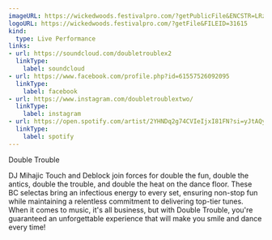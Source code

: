 ```yaml
---
imageURL: https://wickedwoods.festivalpro.com/?getPublicFile&ENCSTR=LRzJtPvxisSijwCkDVqs
logoURL: https://wickedwoods.festivalpro.com/?getFile&FILEID=31615
kind:
  type: Live Performance
links:
- url: https://soundcloud.com/doubletroublex2
  linkType:
    label: soundcloud
- url: https://www.facebook.com/profile.php?id=61557526092095
  linkType:
    label: facebook
- url: https://www.instagram.com/doubletroublextwo/
  linkType:
    label: instagram
- url: https://open.spotify.com/artist/2YHNDq2g74CVIeIjxI81FN?si=yJtAQyojS0iSVuJcd1rDxQ
  linkType:
    label: spotify
---
```

Double Trouble

DJ Mihajic Touch and Deblock join forces
for double the fun, double the antics, double the trouble, and double the heat on
the dance floor. These BC selectas bring an infectious energy to every set, ensuring
non-stop fun while maintaining a relentless
commitment to delivering top-tier tunes. When it comes to music, it's all business,
but with Double Trouble, you're guaranteed an unforgettable experience that will make
you smile and dance every time!